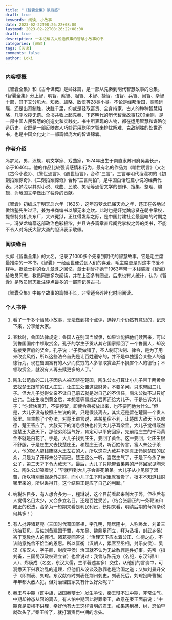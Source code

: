 ```yaml
---
title: "《智囊全集》读后感"
draft: true
keywords: 阅读, 小故事
date: 2023-02-22T08:26:22+08:00
lastmod: 2023-02-22T08:26:22+08:00
draft: true
description: 一本记载古人说话做事的智慧小故事的书
categories: [阅读]
tags: [阅读]
comments: false
author: Loki
---
```


### 内容梗概

《智囊全集》和《古今谭概》是姊妹篇，是一部从先秦到明代智慧故事的总集。《智囊全集》分上智、明智、察智、胆智、术智、捷智、语智、兵智、闺智、杂智十部，其下又分见大、知微、雄略、敏悟等28类小类。不论是经邦治国，高瞻远瞩，还是出奇制胜，决胜千里，抑或是轻取富贵、全身持家，古人的种种智慧韬略，几乎收揽无遗。全书共收上起先秦、下迄明代的历代智囊故事1200余则，是一部中国人民智慧的创造史和实践史。书中所表现的人物，都在运用智慧和谋略创造历史。它既是一部反映古人巧妙运用聪明才智来排忧解难、克敌制胜的处世奇书，也是中国文化史上一部篇幅庞大的智谋锦囊。



### 作者介绍

冯梦龙，男，汉族，明文学家、戏曲家，1574年出生于南直隶苏州府吴县长洲，卒于1646年。他的作品比较强调感情和行为，最有名的作品为《喻世明言》（又名《古今小说》）、《警世通言》、《醒世恒言》，合称“三言”。三言与明代凌濛初的《初刻拍案惊奇》、《二刻拍案惊奇》合称“三言两拍”，是中国白话短篇小说的经典代表。冯梦龙以其对小说、戏曲、民歌、笑话等通俗文学的创作、搜集、整理、编辑，为我国文学做出了独异的贡献。

《智囊》初编成于明天启六年（1625），这年冯梦龙已届天命之年，还正在各地以做馆塾先生过活，兼为书商编书以解无米之炊。此时也是奸党魏忠贤在朝中掌权，提督特务机关东厂，大兴冤狱，正红得发紫之际，是中国封建社会最黑暗的时期之一。冯梦龙编纂这部政治色彩极浓，并且许多篇章直斥阉党掌权之弊的类书，不能不令人对冯氏大智大勇的胆识表示敬佩。



### 阅读缘由

久仰《智囊全集》的大名，记录了1000多个先秦到明代的智慧故事，它是毛主席最推崇的一本书。《智囊》一经面世便受到人们的喜爱，毛主席更是对这本书爱不释手。据章士钊的女儿章含之回忆，章士钊曾托她于1963年带一本线装版《智囊》给教员同志，教员同志多次阅读，并在上面多有圈点。后来也有人统计，认为《智囊》是教员同志批注评点最多的一部笔记类古书。

《智囊全集》中每个故事的篇幅不长，非常适合碎片化时间阅读。





### 个人书评

1. 看了一千多个智慧小故事，无法做到挨个点评，选择几个仍然有意思的，记录下来，分享给大家。

2. 春秋时，鲁国法律规定：鲁国人在别国当奴隶，如果谁能把他们赎回来，可以到鲁国国库中领取赏金。孔子的学生子贡从其它国家赎回了一个鲁国人，却没有接受官府的奖金。孔子说：“子贡做错了，圣人制订法制、律令，是为了用来改变风俗，所以这些法令首先是让百姓遵守的，并不是单独适合某些人的道德行为。现在鲁国富有的人少而贫穷的人多领取赏金并不损害个人的德行；不领取赏金，就没有人再去赎更多的人了。”
3. 陶朱公范蠡的二儿子因杀人被囚禁在楚国，陶朱公本打算让小儿子带千两黄金去找楚王跟前的红人庄生，让庄生处置这些财务，不要多问，只求带回二儿子。但大儿子觉得父亲不让自己前去就是对自己的不信任，陶朱公拗不过只好应允。当庄生收到黄金后，本想着等事成之后再还给大儿子，于是告诉大儿子：“你赶快离开，不要停留，即使令弟被放出来，也不要问他为什么。”但是，大儿子没有按照庄生说的做，只是假装离去，其实还是留在楚国一个贵人家里。庄生想了个办法，对楚王进言说，某某星宿不利，让楚国大赦天下以修德，楚王答应了。大赦天下的消息很快也传到大儿子耳朵里，大儿子觉得既然是楚王大赦天下，那他弟弟运气好，肯定可以平安回家，先前给庄生的千两黄金不就是白花了。于是，大儿子找到庄生，要回了黄金。这一要回，让庄生很不舒服，于是庄生又去找楚庄王，和楚庄王说，听百姓传言，富人朱公子杀人，他的家人拿钱贿赂大王左右的人，所以这次大赦并不是真正怜悯楚国的民众，只是为了开释朱公子而已。楚王这么一听，当然生气了，于是下令杀了朱公子，第二天才下令大赦天下。最后，大儿子只能带着弟弟的尸体回家见陶朱公。陶朱公却笑着说：“早就料到大儿子会害死弟弟。大儿子从小见惯了艰苦，所以特别重视身外之财，而小儿子生下时家里就富贵了，根本不知道钱财哪里来的，所以丢得开。这个结果正是应了自己的判断。” 
4. 纳税名目多，有人想合多为一，程琳说，这个目前看起来利大于弊，但往后有人觉得名目太少，又会多立名目，还是百姓受苦。（结合张居正的一条鞭法和雍正的税法，合多为一短期来看是利民利己，长期来看，明清后期的苛捐杂税何其多！）
5. 有人批评诸葛亮（三国时代蜀国宰相，字孔明，隐居隆中，人称卧龙，刘备三访始获见，后佐刘备建国于蜀，与东吴、魏鼎足而立，拜为丞相，封武乡侯）吝于宽赦他人的罪行。诸葛亮回答说：“治理天下应本着公正、仁德之心，不该随意施舍不恰当的恩惠。所以匡衡（汉朝人，累官至丞相，封乐安侯）、吴汉（东汉人，字子颜，封度平侯）治国就不认为无故赦罪是件好事。先帝（指刘备，三国蜀汉政权建立者）也曾说过：我曾与陈元方（名纪，东汉?颍川人）、郑康成（名玄，东汉大儒，生平著述甚多）交往，从他们的言谈中，可洞悉天下兴衰治乱的道理，但他们从没谈及赦罪也是治国之道；又如刘景升父子（即刘表、刘琮。东汉献帝时刘表任荆州刺史，刘表死后，刘琮投降曹操）年年都大赦人犯，但对治理国家又有什么好处呢？”
6. 秦王与中期（即中旗，战国秦辩士）发生争论，秦王辩不过中期，非常生气。中期却神态从容的离去。有人怕中期因此得罪秦王，故意在秦王面前说：“中期真是蛮横不讲理，幸好他有大王这样贤明的君王，如果遇到桀、纣，恐怕早就砍头了。”秦王听了，就打消责罚中期的念头。




































